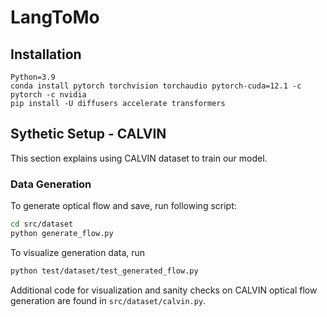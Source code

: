 # LangToMo


## Installation

```
Python=3.9
conda install pytorch torchvision torchaudio pytorch-cuda=12.1 -c pytorch -c nvidia
pip install -U diffusers accelerate transformers
```


## Sythetic Setup - CALVIN
This section explains using CALVIN dataset to train our model.


### Data Generation
To generate optical flow and save, run following script:
```bash
cd src/dataset
python generate_flow.py
```

To visualize generation data, run
```bash
python test/dataset/test_generated_flow.py
```

Additional code for visualization and sanity checks on CALVIN optical flow generation
are found in `src/dataset/calvin.py`.